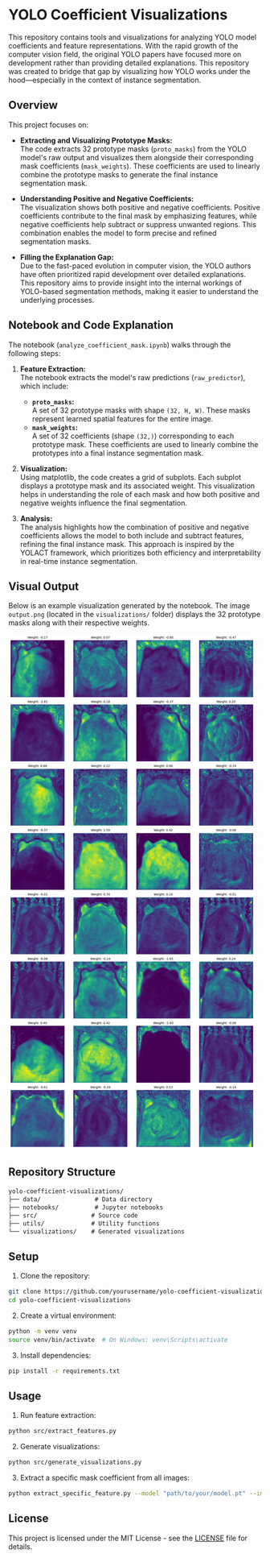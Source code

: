 # YOLO Coefficient Visualizations

This repository contains tools and visualizations for analyzing YOLO model coefficients and feature representations. With the rapid growth of the computer vision field, the original YOLO papers have focused more on development rather than providing detailed explanations. This repository was created to bridge that gap by visualizing how YOLO works under the hood—especially in the context of instance segmentation.

## Overview

This project focuses on:
- **Extracting and Visualizing Prototype Masks:**  
  The code extracts 32 prototype masks (`proto_masks`) from the YOLO model's raw output and visualizes them alongside their corresponding mask coefficients (`mask_weights`). These coefficients are used to linearly combine the prototype masks to generate the final instance segmentation mask.

- **Understanding Positive and Negative Coefficients:**  
  The visualization shows both positive and negative coefficients. Positive coefficients contribute to the final mask by emphasizing features, while negative coefficients help subtract or suppress unwanted regions. This combination enables the model to form precise and refined segmentation masks.

- **Filling the Explanation Gap:**  
  Due to the fast-paced evolution in computer vision, the YOLO authors have often prioritized rapid development over detailed explanations. This repository aims to provide insight into the internal workings of YOLO-based segmentation methods, making it easier to understand the underlying processes.


## Notebook and Code Explanation

The notebook (`analyze_coefficient_mask.ipynb`) walks through the following steps:

1. **Feature Extraction:**  
   The notebook extracts the model's raw predictions (`raw_predictor`), which include:
   - **`proto_masks`:**  
     A set of 32 prototype masks with shape `(32, H, W)`. These masks represent learned spatial features for the entire image.
   - **`mask_weights`:**  
     A set of 32 coefficients (shape `(32,)`) corresponding to each prototype mask. These coefficients are used to linearly combine the prototypes into a final instance segmentation mask.

2. **Visualization:**  
   Using matplotlib, the code creates a grid of subplots. Each subplot displays a prototype mask and its associated weight. This visualization helps in understanding the role of each mask and how both positive and negative weights influence the final segmentation.

3. **Analysis:**  
   The analysis highlights how the combination of positive and negative coefficients allows the model to both include and subtract features, refining the final instance mask. This approach is inspired by the YOLACT framework, which prioritizes both efficiency and interpretability in real-time instance segmentation.

## Visual Output

Below is an example visualization generated by the notebook. The image `output.png` (located in the `visualizations/` folder) displays the 32 prototype masks along with their respective weights.

![Prototype Masks Visualization](visualizations/output.png)


## Repository Structure

```
yolo-coefficient-visualizations/
├── data/               # Data directory
├── notebooks/          # Jupyter notebooks
├── src/               # Source code
├── utils/             # Utility functions
└── visualizations/    # Generated visualizations
```

## Setup

1. Clone the repository:
```bash
git clone https://github.com/yourusername/yolo-coefficient-visualizations.git
cd yolo-coefficient-visualizations
```

2. Create a virtual environment:
```bash
python -m venv venv
source venv/bin/activate  # On Windows: venv\Scripts\activate
```

3. Install dependencies:
```bash
pip install -r requirements.txt
```

## Usage

1. Run feature extraction:
```bash
python src/extract_features.py
```

2. Generate visualizations:
```bash
python src/generate_visualizations.py
```
3. Extract a specific mask coefficient from all images:
```bash
python extract_specific_feature.py --model "path/to/your/model.pt" --images_folder "data" --save_folder "visualizations" --csv_filename "mask_coefficient_31.csv" --coefficient_index 31
```


## License

This project is licensed under the MIT License - see the [LICENSE](LICENSE) file for details. 